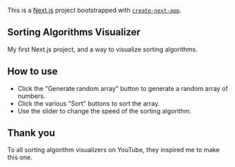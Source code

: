 This is a [Next.js](https://nextjs.org) project bootstrapped with [`create-next-app`](https://nextjs.org/docs/app/api-reference/cli/create-next-app).

## Sorting Algorithms Visualizer
My first Next.js project, and a way to visualize sorting algorithms. 

## How to use
- Click the "Generate random array" button to generate a random array of numbers.
- Click the various "Sort" buttons to sort the array.
- Use the slider to change the speed of the sorting algorithm.

## Thank you
To all sorting algorithm visualizers on YouTube, they inspired me to make this one.